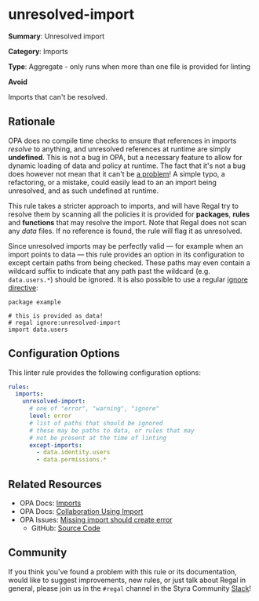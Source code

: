 # unresolved-import

**Summary**: Unresolved import

**Category**: Imports

**Type**: Aggregate - only runs when more than one file is provided for linting

**Avoid**

Imports that can't be resolved.

## Rationale

OPA does no compile time checks to ensure that references in imports _resolve_ to anything, and unresolved references at
runtime are simply **undefined**. This is not a bug in OPA, but a necessary feature to allow for dynamic loading of data
and policy at runtime. The fact that it's not a bug does however not mean that it can't be
[a problem](https://github.com/open-policy-agent/opa/issues/491)! A simple typo, a refactoring, or a mistake, could
easily lead to an an import being unresolved, and as such undefined at runtime.

This rule takes a stricter approach to imports, and will have Regal try to resolve them by scanning all the policies it
is provided for **packages**, **rules** and **functions** that may resolve the import. Note that Regal does not scan any
_data_ files. If no reference is found, the rule will flag it as unresolved.

Since unresolved imports may be perfectly valid — for example when an import points to data — this rule provides an
option in its configuration to except certain paths from being checked. These paths may even contain a wildcard suffix
to indicate that any path past the wildcard (e.g. `data.users.*`) should be ignored. It is also possible to use a
regular [ignore directive](https://docs.styra.com/regal#inline-ignore-directives):

```rego
package example

# this is provided as data!
# regal ignore:unresolved-import
import data.users
```

## Configuration Options

This linter rule provides the following configuration options:

```yaml
rules:
  imports:
    unresolved-import:
      # one of "error", "warning", "ignore"
      level: error
      # list of paths that should be ignored
      # these may be paths to data, or rules that may
      # not be present at the time of linting
      except-imports:
        - data.identity.users
        - data.permissions.*
```

## Related Resources

- OPA Docs: [Imports](https://www.openpolicyagent.org/docs/policy-language/#imports)
- OPA Docs: [Collaboration Using Import](https://www.openpolicyagent.org/docs/faq/#collaboration-using-import)
- OPA Issues: [Missing import should create error](https://github.com/open-policy-agent/opa/issues/491)
  - GitHub: [Source Code](https://github.com/StyraInc/regal/blob/main/bundle/regal/rules/imports/unresolved-import/unresolved_import.rego)

## Community

If you think you've found a problem with this rule or its documentation, would like to suggest improvements, new rules,
or just talk about Regal in general, please join us in the `#regal` channel in the Styra Community
[Slack](https://inviter.co/styra)!
